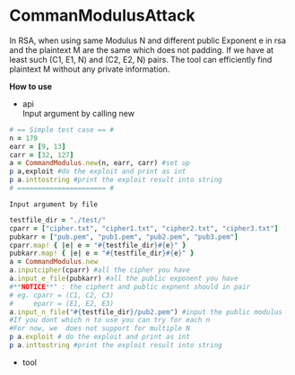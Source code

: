 # CommanModulusAttack
In RSA, when using same Modulus N and different public Exponent e in rsa and the plaintext M are the same which does not padding. If we have at least such (C1, E1, N) and (C2, E2, N) pairs. The tool can efficiently find plaintext M without any private information.

**How to use**  
  * api  
    Input argument by calling new
```ruby
# == Simple test case == #
n = 179
earr = [9, 13]
carr = [32, 127]
a = CommandModulus.new(n, earr, carr) #set up 
p a,exploit #do the exploit and print as int
p a.inttostring #print the exploit result into string
# ====================== #
```  
    Input argument by file  

```ruby
testfile_dir = "./test/"
cparr = ["cipher.txt", "cipher1.txt", "cipher2.txt", "cipher3.txt"]
pubkarr = ["pub.pem", "pub1.pem", "pub2.pem", "pub3.pem"]
cparr.map! { |e| e = "#{testfile_dir}#{e}" }
pubkarr.map! { |e| e = "#{testfile_dir}#{e}" }
a = CommandModulus.new
a.inputcipher(cparr) #all the cipher you have
a.input_e_file(pubkarr) #all the public exponent you have  
#**NOTICE**" : the ciphert and public expnent should in pair
# eg. cparr = (C1, C2, C3)
#     eparr = (E1, E2, E3)
a.input_n_file("#{testfile_dir}/pub2.pem") #input the public modulus 
#If you dont which n to use you can try for each n
#For now, we  does not support for multiple N
p a.exploit # do the exploit and print as int
p a.inttostring #print the exploit result into string
```  
  * tool

